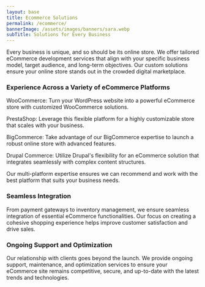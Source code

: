 ```yaml
---
layout: base
title: Ecommerce Solutions
permalink: /ecommerce/
bannerImage: /assets/images/banners/sara.webp
subTitle: Solutions for Every Business
---
```


Every business is unique, and so should be its online store. We offer tailored eCommerce development services that align with your specific business model, target audience, and long-term objectives. Our custom solutions ensure your online store stands out in the crowded digital marketplace.

### Experience Across a Variety of eCommerce Platforms

WooCommerce: Turn your WordPress website into a powerful eCommerce store with customized WooCommerce solutions.

PrestaShop: Leverage this flexible platform for a highly customizable store that scales with your business.

BigCommerce: Take advantage of our BigCommerce expertise to launch a robust online store with advanced features.

Drupal Commerce: Utilize Drupal's flexibility for an eCommerce solution that integrates seamlessly with complex content structures.

Our multi-platform expertise ensures we can recommend and work with the best platform that suits your business needs.

### Seamless Integration

From payment gateways to inventory management, we ensure seamless integration of essential eCommerce functionalities. Our focus on creating a cohesive shopping experience helps improve customer satisfaction and drive sales.

### Ongoing Support and Optimization

Our relationship with clients goes beyond the launch. We provide ongoing support, maintenance, and optimization services to ensure your eCommerce site remains competitive, secure, and up-to-date with the latest trends and technologies.

